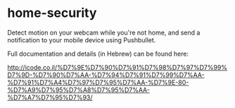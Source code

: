 # home-security
Detect motion on your webcam while you're not home, and send a notification to your mobile device using Pushbullet.

Full documentation and details (in Hebrew) can be found here:

http://icode.co.il/%D7%9E%D7%90%D7%91%D7%98%D7%97%D7%99%D7%9D-%D7%90%D7%AA-%D7%94%D7%91%D7%99%D7%AA-%D7%91%D7%A4%D7%97%D7%95%D7%AA-%D7%9E-80-%D7%A9%D7%95%D7%A8%D7%95%D7%AA-%D7%A7%D7%95%D7%93/
